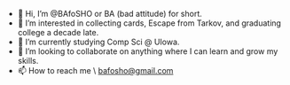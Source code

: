 - 👋 Hi, I’m @BAfoSHO or BA (bad attitude) for short.
- 👀 I’m interested in collecting cards, Escape from Tarkov, and graduating college a decade late.
- 🌱 I’m currently studying Comp Sci @ UIowa.
- 💞️ I’m looking to collaborate on anything where I can learn and grow my skills.
- 📫 How to reach me \\ bafosho@gmail.com

<!---
BAfoSHO/BAfoSHO is a ✨ special ✨ repository because its `README.md` (this file) appears on your GitHub profile.
You can click the Preview link to take a look at your changes.
--->
